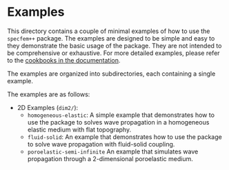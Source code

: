 # Examples

This directory contains a couple of minimal examples of how to use the
`specfem++` package. The examples are designed to be simple and easy to
they demonstrate the basic usage of the package. They are not intended to be
comprehensive or exhaustive. For more detailed examples, please refer to the
[cookbooks in the documentation](https://specfem2d-kokkos.readthedocs.io/en/latest/cookbooks/index.html).

The examples are organized into subdirectories, each containing a single example.

The examples are as follows:
* 2D Examples (`dim2/`):
  - `homogeneous-elastic`: A simple example that demonstrates how to use the
    package to solves wave propagation in a homogeneous elastic medium with
    flat topography.
  - `fluid-solid`: An example that demonstrates how to use the package to solve
    wave propagation with fluid-solid coupling.
  - `poroelastic-semi-infinite` An example that simulates wave propagation through a 2-dimensional poroelastic medium.
